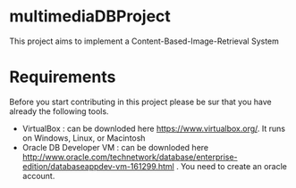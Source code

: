 # multimediaDBProject
This project aims to implement a Content-Based-Image-Retrieval System

# Requirements 
Before you start contributing in this project please be sur that you have already the following tools. 
- VirtualBox : can be downloded here https://www.virtualbox.org/. It runs on Windows, Linux, or Macintosh
- Oracle DB Developer VM : can be downloded here http://www.oracle.com/technetwork/database/enterprise-edition/databaseappdev-vm-161299.html . You need to create an oracle account. 
